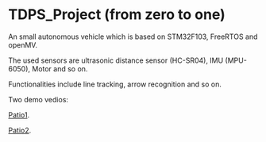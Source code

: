 # TDPS_Project (from zero to one)
An small autonomous vehicle which is based on STM32F103, FreeRTOS and openMV.

The used sensors are ultrasonic distance sensor (HC-SR04), IMU (MPU-6050), Motor and so on.

Functionalities include line tracking, arrow recognition and so on.

Two demo vedios:

[Patio1](https://www.bilibili.com/video/BV1uM4y1v7gm/?share_source=copy_web&vd_source=2a1620c76a79bc53210261bf660f6642).

[Patio2](https://www.bilibili.com/video/BV19W4y1R74A/?share_source=copy_web&vd_source=2a1620c76a79bc53210261bf660f6642).
